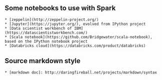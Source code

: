 ## Some notebooks to use with Spark

	* [zeppelin](http://zeppelin-project.org/)
	* [Jupyter](https://jupyter.org/), evolved from IPython project 
	* [Data scientist workbench of IBM](https://datascientistworkbench.com/)
	* [Scala notebook](https://github.com/Bridgewater/scala-notebook), based on the IPython notebook project 
	* [Databricks cloud](https://databricks.com/product/databricks)

## Source markdown style
	
	* [markdown doc]: http://daringfireball.net/projects/markdown/syntax
